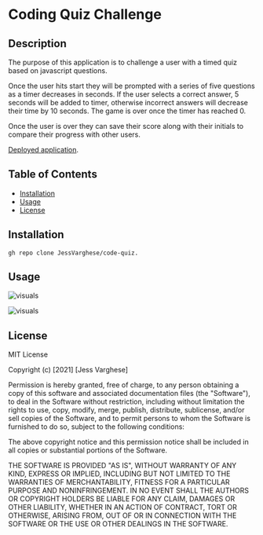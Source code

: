 # Coding Quiz Challenge

## Description

The purpose of this application is to challenge a user with a timed quiz based on javascript questions.

Once the user hits start they will be prompted with a series of five questions as a timer decreases in seconds. If the user selects a correct answer, 5 seconds will be added to timer, otherwise incorrect answers will decrease their time by 10 seconds. The game is over once the timer has reached 0.

Once the user is over they can save their score along with their initials to compare their progress with other users.


[Deployed application](https://jessvarghese.github.io/code-quiz/).

## Table of Contents

* [Installation](#Installation)
* [Usage](#usage)
* [License](#license)



## Installation

```
gh repo clone JessVarghese/code-quiz.

```

## Usage


![visuals]()

![visuals]()


## License

MIT License

Copyright (c) [2021] [Jess Varghese]

Permission is hereby granted, free of charge, to any person obtaining a copy
of this software and associated documentation files (the "Software"), to deal
in the Software without restriction, including without limitation the rights
to use, copy, modify, merge, publish, distribute, sublicense, and/or sell
copies of the Software, and to permit persons to whom the Software is
furnished to do so, subject to the following conditions:

The above copyright notice and this permission notice shall be included in all
copies or substantial portions of the Software.

THE SOFTWARE IS PROVIDED "AS IS", WITHOUT WARRANTY OF ANY KIND, EXPRESS OR
IMPLIED, INCLUDING BUT NOT LIMITED TO THE WARRANTIES OF MERCHANTABILITY,
FITNESS FOR A PARTICULAR PURPOSE AND NONINFRINGEMENT. IN NO EVENT SHALL THE
AUTHORS OR COPYRIGHT HOLDERS BE LIABLE FOR ANY CLAIM, DAMAGES OR OTHER
LIABILITY, WHETHER IN AN ACTION OF CONTRACT, TORT OR OTHERWISE, ARISING FROM,
OUT OF OR IN CONNECTION WITH THE SOFTWARE OR THE USE OR OTHER DEALINGS IN THE
SOFTWARE.
